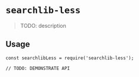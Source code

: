 # `searchlib-less`

> TODO: description

## Usage

```
const searchlibLess = require('searchlib-less');

// TODO: DEMONSTRATE API
```
